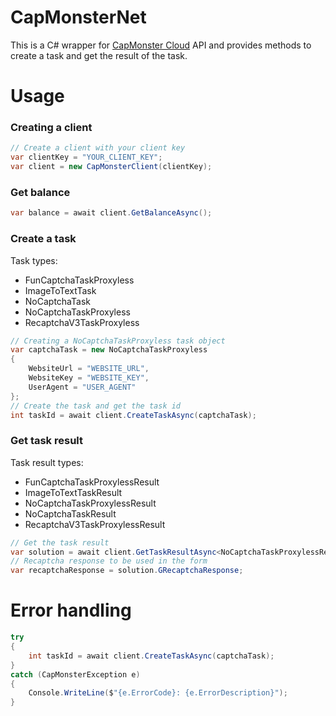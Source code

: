 # CapMonsterNet
This is a C# wrapper for [CapMonster Cloud](https://capmonster.cloud/en/) API and provides methods to create a task and get the result of the task.

# Usage
### Creating a client
```c#
// Create a client with your client key
var clientKey = "YOUR_CLIENT_KEY";
var client = new CapMonsterClient(clientKey);
```

### Get balance
```c#
var balance = await client.GetBalanceAsync();
```

### Create a task
Task types:
- FunCaptchaTaskProxyless
- ImageToTextTask
- NoCaptchaTask
- NoCaptchaTaskProxyless
- RecaptchaV3TaskProxyless

```c#
// Creating a NoCaptchaTaskProxyless task object
var captchaTask = new NoCaptchaTaskProxyless
{
    WebsiteUrl = "WEBSITE_URL",
    WebsiteKey = "WEBSITE_KEY",
    UserAgent = "USER_AGENT"
};
// Create the task and get the task id
int taskId = await client.CreateTaskAsync(captchaTask);
```
### Get task result
Task result types:
- FunCaptchaTaskProxylessResult
- ImageToTextTaskResult
- NoCaptchaTaskProxylessResult
- NoCaptchaTaskResult
- RecaptchaV3TaskProxylessResult

```c#
// Get the task result
var solution = await client.GetTaskResultAsync<NoCaptchaTaskProxylessResult>(taskId);
// Recaptcha response to be used in the form
var recaptchaResponse = solution.GRecaptchaResponse;
```	

# Error handling
```c#
try 
{
    int taskId = await client.CreateTaskAsync(captchaTask);
}
catch (CapMonsterException e)
{
    Console.WriteLine($"{e.ErrorCode}: {e.ErrorDescription}");
}
```
